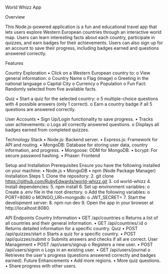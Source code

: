 World Whizz App

Overview

This Node.js-powered application is a fun and educational travel app that lets users explore Western European countries through an interactive world map. Users can learn interesting facts about each country, participate in quizzes, and earn badges for their achievements. Users can also sign up for an account to save their progress, including badges earned and questions answered correctly.

Features

Country Exploration
    •	Click on a Western European country to: 
        o	View general information: 
        o	Country Name
        o	Flag (image)
        o	Greeting in the national language
        o	Capital City
        o	Currency
        o	Population
        o	Fun Fact: Randomly selected from five available facts.

Quiz
    •	Start a quiz for the selected country: 
        o	5 multiple-choice questions with 4 possible answers (only 1 correct).
        o	Earn a country badge if all 5 questions are answered correctly.

User Accounts
    •	Sign Up/Login functionality to save progress.
    •	Tracks user achievements: 
        o	Logs all correctly answered questions.
        o	Displays all badges earned from completed quizzes.

Technology Stack
    •	Node.js: Backend server.
    •	Express.js: Framework for API and routing.
    •  	MongoDB: Database for storing user data, country information, and progress.
    •	Mongoose: ODM for MongoDB.
    •	bcrypt: For secure password hashing.
    •	Phaser: Frontend

Setup and Installation
Prerequisites
Ensure you have the following installed on your machine:
    •	Node.js
    •	MongoDB
    •	npm (Node Package Manager)
Installation Steps
    1.	Clone the repository:
    2.	git clone https://github.com/RubyEdwards/world-whizz.git
    3.	cd world-whizz
    4.	Install dependencies:
    5.	npm install
    6.	Set up environment variables:
    o	Create a .env file in the root directory.
    o	Add the following variables: 
    o	PORT=8080
    o	MONGO_URI=mongodb:
    o	JWT_SECRET=
    7.	Start the development server:
    8.	npm run dev
    9.	Open the app in your browser at http://localhost:8080.

API Endpoints
Country Information
    •	GET /api/countries 
        o	Returns a list of all countries and their general information.
    •	GET /api/countries/:id 
        o	Returns detailed information for a specific country.
Quiz
    •	POST /api/quizzes/start 
        o	Starts a quiz for a specific country.
    •	POST /api/quizzes/submit 
        o	Submits answers and checks if all are correct.
User Management
    •	POST /api/users/signup 
        o	Registers a new user.
    •	POST /api/users/signin 
        o	Logs in an existing user.
    •	GET /api/users/journal 
        o	Retrieves the user's progress (questions answered correctly and badges earned).
Future Enhancements
    •	Add more regions.
    •	More quiz questions.
    •	Share progress with other users.
